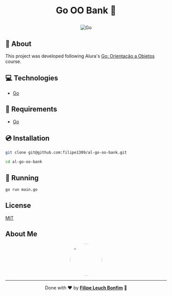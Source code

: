 # <p align="center">Go OO Bank 🏦</p>

<p align="center">
    <img src="https://img.shields.io/badge/Code-Go-informational?style=flat-square&logo=go&color=00ADD8" alt="Go" />
</p>

## 💬 About

This project was developed following Alura's [Go: Orientação a Objetos](https://cursos.alura.com.br/course/go-lang-oo) course.

## :computer: Technologies

-   [Go](https://golang.org/)

## :scroll: Requirements

-   [Go](https://golang.org/)

## :cd: Installation

```sh
git clone git@github.com:filipe1309/al-go-oo-bank.git
```

```sh
cd al-go-oo-bank
```

## :runner: Running

```sh
go run main.go
```

## License

[MIT](https://choosealicense.com/licenses/mit/)

## About Me

<p align="center">
    <a style="font-weight: bold" href="https://www.linkedin.com/in/filipe1309/">
    <img style="border-radius:50%" width="100px; "src="https://avatars.githubusercontent.com/u/2081014?s=60&v=4"/>
    </a>
</p>

---

<p align="center">
    Done with ♥ by <a style="font-weight: bold" href="https://www.linkedin.com/in/filipe1309/">Filipe Leuch Bonfim</a> 🖖
</p>
